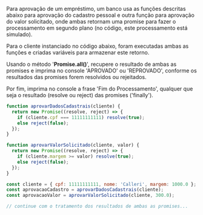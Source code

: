 Para aprovação de um empréstimo, um banco usa as funções descritas abaixo para aprovação do cadastro pessoal e outra função para aprovação do valor solicitado, onde ambas retornam uma promise para fazer o processamento em segundo plano (no código, este processamento está simulado).

Para o cliente instanciado no código abaixo, foram executadas ambas as funções e criadas variáveis para armazenar este retorno.

Usando o método '**Promise.all()**', recupere o resultado de ambas as promises e imprima no console 'APROVADO' ou 'REPROVADO', conforme os resultados das promises forem resolvidos ou rejeitados.

Por fim, imprima no console a frase 'Fim do Processamento', qualquer que seja o resultado (resolve ou reject) das promises ('finally').

```javascript
function aprovarDadosCadastrais(cliente) {
  return new Promise((resolve, reject) => {
    if (cliente.cpf === 11111111111) resolve(true);
    else reject(false);
  });
}

function aprovarValorSolicitado(cliente, valor) {
  return new Promise((resolve, reject) => {
    if (cliente.margem >= valor) resolve(true);
    else reject(false);
  });
}

const cliente = { cpf: 11111111111, nome: 'Calleri', margem: 1000.0 };
const aprovacaoCadastro = aprovarDadosCadastrais(cliente);
const aprovacaoValor = aprovarValorSolicitado(cliente, 300.0);

// continue com o tratamento dos resultados de ambas as promises...
```
